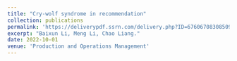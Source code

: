 ```yaml
---
title: "Cry-wolf syndrome in recommendation" 
collection: publications
permalink: 'https://deliverypdf.ssrn.com/delivery.php?ID=676067083085099092115025067116073078034050019023060074029020110088103020030127095099032060018032059046053103102086016016127009126023030041068069030114103028070000004063087010025072081103123076025079007070101024124007073031085086026111007004073119072087&EXT=pdf&INDEX=TRUE'
excerpt: "Baixun Li, Meng Li, Chao Liang."
date: 2022-10-01
venue: 'Production and Operations Management'
---
```

